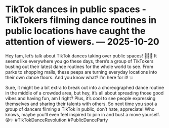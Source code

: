 # TikTok dances in public spaces - TikTokers filming dance routines in public locations have caught the attention of viewers. — 2025-10-20

Hey fam, let’s talk about TikTok dances taking over public spaces! 🕺💃🏽 It seems like everywhere you go these days, there’s a group of TikTokers busting out their latest dance routines for the whole world to see. From parks to shopping malls, these peeps are turning everyday locations into their own dance floors. And you know what? I’m here for it! 💥

Sure, it might be a bit extra to break out into a choreographed dance routine in the middle of a crowded area, but hey, it’s all about spreading those good vibes and having fun, am I right? Plus, it’s cool to see people expressing themselves and sharing their talents with others. So next time you spot a group of dancers filming a TikTok in public, don’t hate, appreciate! Who knows, maybe you’ll even feel inspired to join in and bust a move yourself. 😜✨ #TikTokDanceRevolution #PublicDanceParty